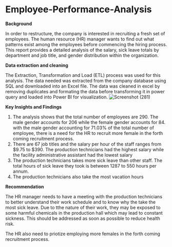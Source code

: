 # Employee-Performance-Analysis
**Background**


In order to restructure, the company is interested in recruiting a fresh set of employees. The human resource (HR) manager wants to find out what patterns exist among the employees before commencing the hiring process. This report provides a detailed analysis of the salary, sick leave totals by department and job title, and gender distribution within the organization.


**Data extraction and cleaning**



The Extraction, Transformation and Load (ETL) process was used for this analysis. The data needed was extracted from the company database using SQL and downloaded into an Excel file. The data was cleaned in excel by removing duplicates and formating the data before transforming it in power query and loaded into Power BI for visualization.
![Screenshot (281)](https://github.com/Victoria-BI/Employee-Performance-Analysis/assets/139733774/146a4dc1-75a7-4117-b29a-3e8256540c20)

**Key Insights and Findings**
1. The analysis shows that the total number of employees are 290. The male gender accounts for 206  while the female gender accounts for 84. with the male gender accounting for 71.03% of the total number of employee, there is a need for the HR to recruit more female in the forth coming recruitment process.
2. There are 67 job titles and the salary per hour of the staff ranges from $9.75 to $390. The production technicians had the highest salary while the facility administrative assistant had the lowest salary
3. The production technicians takes more sick leave than other staff. The total hours of sick leave they took is between 1287 to 550 hours per annum.
4. The production technicians also take the most vacation hours


**Recommendation**


The HR manager needs to have a meeting with the production technicians to better understand their work schedule and to know why the take the most sick leave. Due to tthe nature of their work, they may be exposed to some harmful chemicals in the production hall which may lead to constant sickness. This should be addressed as soon as possible to reduce health risk.

The HR also need to priotize employing more females in the forth coming recruitment process. 
